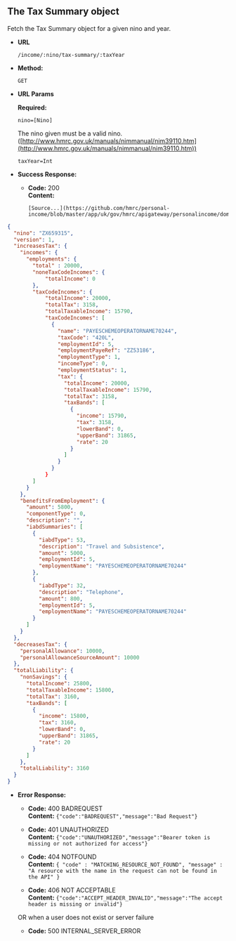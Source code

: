The Tax Summary object
----
  Fetch the Tax Summary object for a given nino and year.
  
* **URL**

  `/income/:nino/tax-summary/:taxYear`

* **Method:**
  
  `GET`
  
*  **URL Params**

   **Required:**
 
   `nino=[Nino]`
   
   The nino given must be a valid nino. ([http://www.hmrc.gov.uk/manuals/nimmanual/nim39110.htm](http://www.hmrc.gov.uk/manuals/nimmanual/nim39110.htm))

   `taxYear=Int`

* **Success Response:**

  * **Code:** 200 <br />
    **Content:** 

        [Source...](https://github.com/hmrc/personal-income/blob/master/app/uk/gov/hmrc/apigateway/personalincome/domain/TaxSummaryModel.scala#L389)

```json
{
  "nino": "ZX659315",
  "version": 1,
  "increasesTax": {
    "incomes": {
      "employments": {
        "total" : 20000,
        "noneTaxCodeIncomes": {
            "totalIncome": 0
        },
        "taxCodeIncomes": {
            "totalIncome": 20000,
            "totalTax": 3158,
            "totalTaxableIncome": 15790,
            "taxCodeIncomes": [
              {
                "name": "PAYESCHEMEOPERATORNAME70244",
                "taxCode": "420L",
                "employmentId": 5,
                "employmentPayeRef": "ZZ53186",
                "employmentType": 1,
                "incomeType": 0,
                "employmentStatus": 1,
                "tax": {
                  "totalIncome": 20000,
                  "totalTaxableIncome": 15790,
                  "totalTax": 3158,
                  "taxBands": [
                    {
                      "income": 15790,
                      "tax": 3158,
                      "lowerBand": 0,
                      "upperBand": 31865,
                      "rate": 20
                    }
                  ]
                }
              }
            }
        ]
      }
    },
    "benefitsFromEmployment": {
      "amount": 5800,
      "componentType": 0,
      "description": "",
      "iabdSummaries": [
        {
          "iabdType": 53,
          "description": "Travel and Subsistence",
          "amount": 5000,
          "employmentId": 5,
          "employmentName": "PAYESCHEMEOPERATORNAME70244"
        },
        {
          "iabdType": 32,
          "description": "Telephone",
          "amount": 800,
          "employmentId": 5,
          "employmentName": "PAYESCHEMEOPERATORNAME70244"
        }
      ]
    }
  },
  "decreasesTax": {
    "personalAllowance": 10000,
    "personalAllowanceSourceAmount": 10000
  },
  "totalLiability": {
    "nonSavings": {
      "totalIncome": 25800,
      "totalTaxableIncome": 15800,
      "totalTax": 3160,
      "taxBands": [
        {
          "income": 15800,
          "tax": 3160,
          "lowerBand": 0,
          "upperBand": 31865,
          "rate": 20
        }
      ]
    },
    "totalLiability": 3160
  }
}
```
 
* **Error Response:**

  * **Code:** 400 BADREQUEST <br />
    **Content:** `{"code":"BADREQUEST","message":"Bad Request"}`

  * **Code:** 401 UNAUTHORIZED <br/>
    **Content:** `{"code":"UNAUTHORIZED","message":"Bearer token is missing or not authorized for access"}`

  * **Code:** 404 NOTFOUND <br/>
    **Content:** `{ "code" : "MATCHING_RESOURCE_NOT_FOUND", "message" : "A resource with the name in the request can not be found in the API" }`

  * **Code:** 406 NOT ACCEPTABLE <br />
    **Content:** `{"code":"ACCEPT_HEADER_INVALID","message":"The accept header is missing or invalid"}`

  OR when a user does not exist or server failure

  * **Code:** 500 INTERNAL_SERVER_ERROR <br/>



